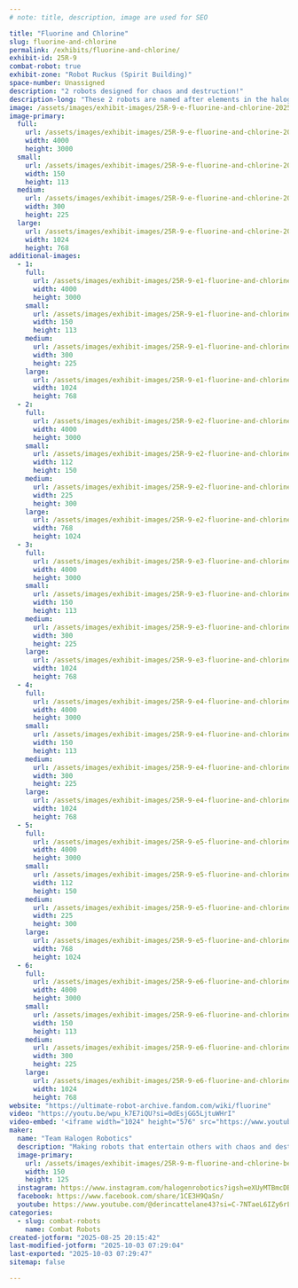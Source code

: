 ```yaml
---
# note: title, description, image are used for SEO

title: "Fluorine and Chlorine"
slug: fluorine-and-chlorine
permalink: /exhibits/fluorine-and-chlorine/
exhibit-id: 25R-9
combat-robot: true
exhibit-zone: "Robot Ruckus (Spirit Building)"
space-number: Unassigned
description: "2 robots designed for chaos and destruction!"
description-long: "These 2 robots are named after elements in the halogen group of the periodic table. Like those elements, they are volatile and quite dangerous to other robots."
image: /assets/images/exhibit-images/25R-9-e-fluorine-and-chlorine-20250825-201102-300x225.jpg
image-primary: 
  full:
    url: /assets/images/exhibit-images/25R-9-e-fluorine-and-chlorine-20250825-201102-full.jpg
    width: 4000
    height: 3000
  small:
    url: /assets/images/exhibit-images/25R-9-e-fluorine-and-chlorine-20250825-201102-150x113.jpg
    width: 150
    height: 113
  medium:
    url: /assets/images/exhibit-images/25R-9-e-fluorine-and-chlorine-20250825-201102-300x225.jpg
    width: 300
    height: 225
  large:
    url: /assets/images/exhibit-images/25R-9-e-fluorine-and-chlorine-20250825-201102-1024x768.jpg
    width: 1024
    height: 768
additional-images: 
  - 1:
    full:
      url: /assets/images/exhibit-images/25R-9-e1-fluorine-and-chlorine-20250825-201118-full.jpg
      width: 4000
      height: 3000
    small:
      url: /assets/images/exhibit-images/25R-9-e1-fluorine-and-chlorine-20250825-201118-150x113.jpg
      width: 150
      height: 113
    medium:
      url: /assets/images/exhibit-images/25R-9-e1-fluorine-and-chlorine-20250825-201118-300x225.jpg
      width: 300
      height: 225
    large:
      url: /assets/images/exhibit-images/25R-9-e1-fluorine-and-chlorine-20250825-201118-1024x768.jpg
      width: 1024
      height: 768
  - 2:
    full:
      url: /assets/images/exhibit-images/25R-9-e2-fluorine-and-chlorine-20250825-201137-full.jpg
      width: 4000
      height: 3000
    small:
      url: /assets/images/exhibit-images/25R-9-e2-fluorine-and-chlorine-20250825-201137-112x150.jpg
      width: 112
      height: 150
    medium:
      url: /assets/images/exhibit-images/25R-9-e2-fluorine-and-chlorine-20250825-201137-225x300.jpg
      width: 225
      height: 300
    large:
      url: /assets/images/exhibit-images/25R-9-e2-fluorine-and-chlorine-20250825-201137-768x1024.jpg
      width: 768
      height: 1024
  - 3:
    full:
      url: /assets/images/exhibit-images/25R-9-e3-fluorine-and-chlorine-20250825-201149-full.jpg
      width: 4000
      height: 3000
    small:
      url: /assets/images/exhibit-images/25R-9-e3-fluorine-and-chlorine-20250825-201149-150x113.jpg
      width: 150
      height: 113
    medium:
      url: /assets/images/exhibit-images/25R-9-e3-fluorine-and-chlorine-20250825-201149-300x225.jpg
      width: 300
      height: 225
    large:
      url: /assets/images/exhibit-images/25R-9-e3-fluorine-and-chlorine-20250825-201149-1024x768.jpg
      width: 1024
      height: 768
  - 4:
    full:
      url: /assets/images/exhibit-images/25R-9-e4-fluorine-and-chlorine-20250825-201218-full.jpg
      width: 4000
      height: 3000
    small:
      url: /assets/images/exhibit-images/25R-9-e4-fluorine-and-chlorine-20250825-201218-150x113.jpg
      width: 150
      height: 113
    medium:
      url: /assets/images/exhibit-images/25R-9-e4-fluorine-and-chlorine-20250825-201218-300x225.jpg
      width: 300
      height: 225
    large:
      url: /assets/images/exhibit-images/25R-9-e4-fluorine-and-chlorine-20250825-201218-1024x768.jpg
      width: 1024
      height: 768
  - 5:
    full:
      url: /assets/images/exhibit-images/25R-9-e5-fluorine-and-chlorine-20250825-201258-full.jpg
      width: 4000
      height: 3000
    small:
      url: /assets/images/exhibit-images/25R-9-e5-fluorine-and-chlorine-20250825-201258-112x150.jpg
      width: 112
      height: 150
    medium:
      url: /assets/images/exhibit-images/25R-9-e5-fluorine-and-chlorine-20250825-201258-225x300.jpg
      width: 225
      height: 300
    large:
      url: /assets/images/exhibit-images/25R-9-e5-fluorine-and-chlorine-20250825-201258-768x1024.jpg
      width: 768
      height: 1024
  - 6:
    full:
      url: /assets/images/exhibit-images/25R-9-e6-fluorine-and-chlorine-20250825-201237-full.jpg
      width: 4000
      height: 3000
    small:
      url: /assets/images/exhibit-images/25R-9-e6-fluorine-and-chlorine-20250825-201237-150x113.jpg
      width: 150
      height: 113
    medium:
      url: /assets/images/exhibit-images/25R-9-e6-fluorine-and-chlorine-20250825-201237-300x225.jpg
      width: 300
      height: 225
    large:
      url: /assets/images/exhibit-images/25R-9-e6-fluorine-and-chlorine-20250825-201237-1024x768.jpg
      width: 1024
      height: 768
website: "https://ultimate-robot-archive.fandom.com/wiki/fluorine"
video: "https://youtu.be/wpu_k7E7iQU?si=0dEsjGG5LjtuWHrI"
video-embed: '<iframe width="1024" height="576" src="https://www.youtube.com/embed/wpu_k7E7iQU?feature=oembed" frameborder="0" allow="accelerometer; autoplay; clipboard-write; encrypted-media; gyroscope; picture-in-picture; web-share" referrerpolicy="strict-origin-when-cross-origin" allowfullscreen title="TR 2025 Beetle Fight 3: Chlorine vs Systematic Chaos"></iframe>'
maker: 
  name: "Team Halogen Robotics"
  description: "Making robots that entertain others with chaos and destruction... assuming they work correctly of course."
  image-primary:
    url: /assets/images/exhibit-images/25R-9-m-fluorine-and-chlorine-better-logo-idk-150x125.png
    width: 150
    height: 125
  instagram: https://www.instagram.com/halogenrobotics?igsh=eXUyMTBmcDB6bHpt
  facebook: https://www.facebook.com/share/1CE3H9QaSn/
  youtube: https://www.youtube.com/@derincattelane43?si=C-7NTaeL6IZy6rLV
categories: 
  - slug: combat-robots
    name: Combat Robots
created-jotform: "2025-08-25 20:15:42"
last-modified-jotform: "2025-10-03 07:29:04"
last-exported: "2025-10-03 07:29:47"
sitemap: false

---
```

